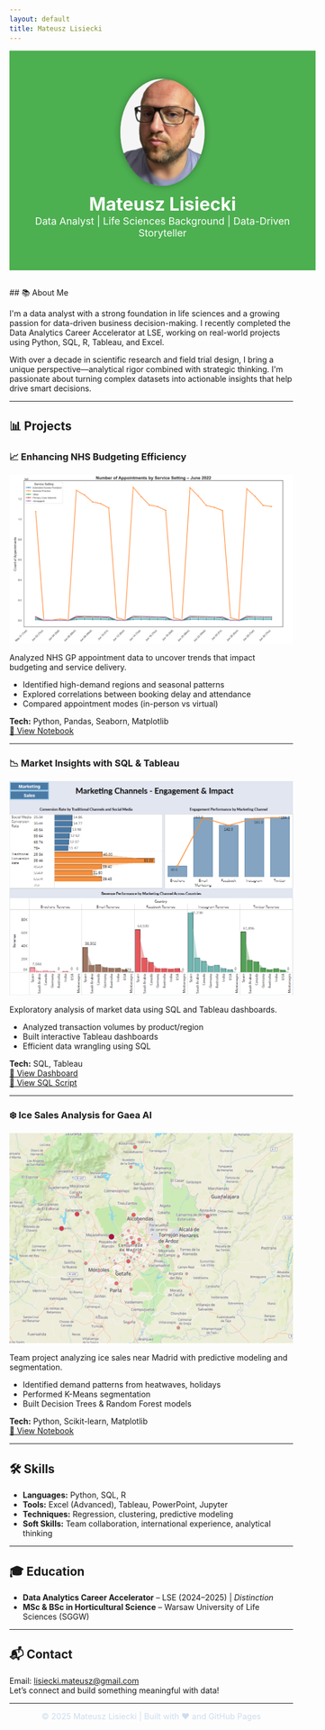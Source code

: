 ```yaml
---
layout: default
title: Mateusz Lisiecki
---
```


<style>
/* Hide the default site title */
header h1, header h2 {
  display: none;
}

/* Custom styles for your top banner section */
.custom-banner {
  position: relative;
  width: 100%;
  height: 350px;  /* Adjust this to your desired height */
  background-color: #4CAF50;  /* Lobley green-blue color */
  color: white;
  text-align: center;
  padding: 20px;
  z-index: 10;
}

/* Style the image inside the custom banner */
.custom-banner img {
  width: 150px;
  border-radius: 50%;
  box-shadow: 0 0 12px rgba(0, 0, 0, 0.3);
  margin-top: 30px;
}

/* Style for the title and subtitle under the image */
.custom-banner h1 {
  margin: 10px 0 0;
  font-size: 2rem;
}

.custom-banner p {
  font-size: 1.1rem;
  margin: 0;
}

/* Add some padding for the content that comes after */
.content-section {
  padding-top: 30px;
}
</style>

<div class="custom-banner">
  <img src="My_picture.png" alt="Mateusz Lisiecki" />
  <h1>Mateusz Lisiecki</h1>
  <p>Data Analyst | Life Sciences Background | Data-Driven Storyteller</p>
</div>

<div class="content-section">
  ## 📚 About Me

  I'm a data analyst with a strong foundation in life sciences and a growing passion for data-driven business decision-making. I recently completed the Data Analytics Career Accelerator at LSE, working on real-world projects using Python, SQL, R, Tableau, and Excel.

  With over a decade in scientific research and field trial design, I bring a unique perspective—analytical rigor combined with strategic thinking. I'm passionate about turning complex datasets into actionable insights that help drive smart decisions.

  ---

  ## 📊 Projects

  ### 📈 Enhancing NHS Budgeting Efficiency

  ![NHS Project Chart](NHS.png)

  Analyzed NHS GP appointment data to uncover trends that impact budgeting and service delivery.

  - Identified high-demand regions and seasonal patterns  
  - Explored correlations between booking delay and attendance  
  - Compared appointment modes (in-person vs virtual)

  **Tech:** Python, Pandas, Seaborn, Matplotlib  
  [📂 View Notebook](https://github.com/MatLis-Purple/Projects/blob/main/NHS_Appoinments_Analysis.ipynb)

  ---

  ### 📉 Market Insights with SQL & Tableau

  ![Market Insights Chart](2MArket.png)

  Exploratory analysis of market data using SQL and Tableau dashboards.

  - Analyzed transaction volumes by product/region  
  - Built interactive Tableau dashboards  
  - Efficient data wrangling using SQL

  **Tech:** SQL, Tableau  
  [🧠 View Dashboard](https://public.tableau.com/app/profile/mateusz.lisiecki/viz/2Market_17421990875850/Dashboard1)  
  [📄 View SQL Script](https://github.com/MatLis-Purple/Projects/blob/main/2Market_Exploratory_Analysis.sql)

  ---

  ### ❄️ Ice Sales Analysis for Gaea AI

  ![Gaea AI Project Chart](GAEA_AI.png)

  Team project analyzing ice sales near Madrid with predictive modeling and segmentation.

  - Identified demand patterns from heatwaves, holidays  
  - Performed K-Means segmentation  
  - Built Decision Trees & Random Forest models

  **Tech:** Python, Scikit-learn, Matplotlib  
  [📂 View Notebook](https://github.com/MatLis-Purple/Projects/blob/main/Gaea_AI_Analysis_CLEAN.ipynb)

  ---

  ## 🛠️ Skills

  - **Languages:** Python, SQL, R  
  - **Tools:** Excel (Advanced), Tableau, PowerPoint, Jupyter  
  - **Techniques:** Regression, clustering, predictive modeling  
  - **Soft Skills:** Team collaboration, international experience, analytical thinking

  ---

  ## 🎓 Education

  - **Data Analytics Career Accelerator** – LSE (2024–2025) | _Distinction_  
  - **MSc & BSc in Horticultural Science** – Warsaw University of Life Sciences (SGGW)

  ---

  ## 📬 Contact

  Email: [lisiecki.mateusz@gmail.com](mailto:lisiecki.mateusz@gmail.com)  
  Let’s connect and build something meaningful with data!

  ---

  <div style="text-align: center; font-size: 0.9rem; color: #cde;">
    © 2025 Mateusz Lisiecki | Built with ❤️ and GitHub Pages
  </div>
</div>
